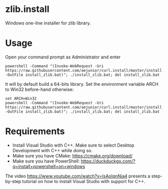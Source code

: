 # zlib.install

Windows one-line installer for zlib library.

# Usage

Open your command prompt as Administrator and enter

```
powershell -Command "(Invoke-WebRequest -Uri https://raw.githubusercontent.com/aejunior/curl.install/master/install.bat -OutFile install_zlib.bat)"; ./install_zlib.bat; del install_zlib.bat
```

It will by default build a 64-bits library.
Set the environment variable ARCH to Win32 before-hand otherwise:

```
set ARCH=Win32
powershell -Command "(Invoke-WebRequest -Uri https://raw.githubusercontent.com/aejunior/curl.install/master/install.bat -OutFile install_zlib.bat)"; ./install_zlib.bat; del install_zlib.bat
```

# Requirements

- Install Visual Studio with C++. Make sure to select Desktop Development with C++ while doing so.
- Make sure you have CMake: https://cmake.org/download/
- Make sure you have PowerShell: https://duckduckgo.com/?q=install+powershell+on+windows

The video https://www.youtube.com/watch?v=IsAoIqnNia4 presents a step-by-step tutorial
on how to install Visual Studio with support for C++.
